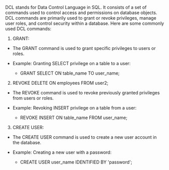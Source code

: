 
DCL stands for Data Control Language in SQL. It consists of a set of commands used to control access and permissions on database objects. DCL commands are primarily used to grant or revoke privileges, manage user roles, and control security within a database. Here are some commonly used DCL commands:

1. GRANT:

- The GRANT command is used to grant specific privileges to users or roles.
    
- Example: Granting SELECT privilege on a table to a user:

	- GRANT SELECT ON table_name TO user_name;

2. REVOKE DELETE ON employees FROM user2;

- The REVOKE command is used to revoke previously granted privileges from users or roles.
    
- Example: Revoking INSERT privilege on a table from a user:
	- REVOKE INSERT ON table_name FROM user_name;

3. CREATE USER:

- The CREATE USER command is used to create a new user account in the database.
    
- Example: Creating a new user with a password:
	- CREATE USER user_name IDENTIFIED BY 'password';
